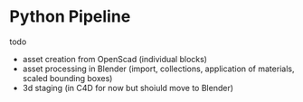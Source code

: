 # Python Pipeline

todo

- asset creation from OpenScad (individual blocks)
- asset processing in Blender (import, collections, application of materials, scaled bounding boxes)
- 3d staging (in C4D for now but shoiuld move to Blender)

